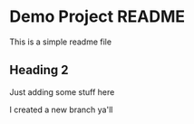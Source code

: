 # Demo Project README

This is a simple readme file

## Heading 2

Just adding some stuff here

I created a new branch ya'll